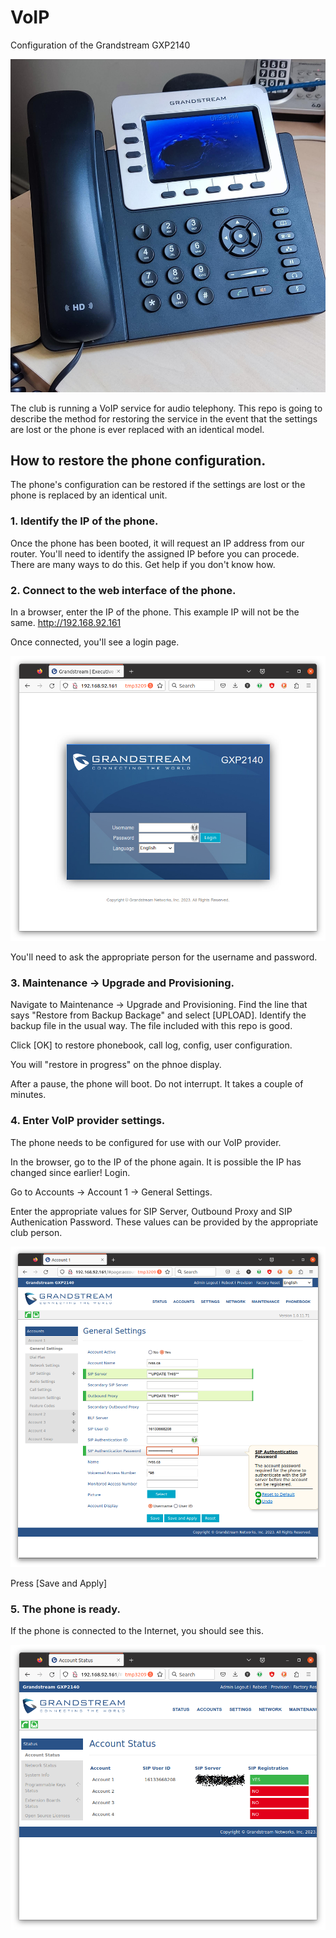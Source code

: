 # VoIP
Configuration of the Grandstream GXP2140

![gs-on-desk.jpg](images/gs-on-desk.jpg)

The club is running a VoIP service for audio telephony. This repo is going to describe the method for restoring the service in the event that the settings are lost or the phone is ever replaced with an identical model.

## How to restore the phone configuration.

The phone's configuration can be restored if the settings are lost or the phone is replaced by an identical unit.

### 1. Identify the IP of the phone.

Once the phone has been booted, it will request an IP address from our router. You'll need to identify the assigned IP before you can procede. There are many ways to do this. Get help if you don't know how.

### 2. Connect to the web interface of the phone.

In a browser, enter the IP of the phone. This example IP will not be the same. http://192.168.92.161

Once connected, you'll see a login page.

![gs-login](images/gs-login.png)

You'll need to ask the appropriate person for the username and password.

### 3. Maintenance -> Upgrade and Provisioning.

Navigate to Maintenance -> Upgrade and Provisioning. Find the line that says "Restore from Backup Backage" and select [UPLOAD]. Identify the backup file in the usual way. The file included with this repo is good.

Click [OK] to restore phonebook, call log, config, user configuration.

You will "restore in progress" on the phnoe display.

After a pause, the phone will boot. Do not interrupt. It takes a couple of minutes.

### 4. Enter VoIP provider settings.

The phone needs to be configured for use with our VoIP provider.

In the browser, go to the IP of the phone again. It is possible the IP has changed since earlier! Login.

Go to Accounts -> Account 1 -> General Settings.

Enter the appropriate values for SIP Server, Outbound Proxy and SIP Authenication Password. These values can be provided by the appropriate club person.

![gs-settings](images/gs-account-1-general-settings.png)

Press [Save and Apply]

### 5. The phone is ready.

If the phone is connected to the Internet, you should see this.

![gs-good-config](images/gs-good-config.png)
